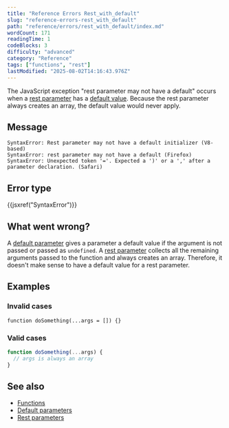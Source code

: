```yaml
---
title: "Reference Errors Rest_with_default"
slug: "reference-errors-rest_with_default"
path: "reference/errors/rest_with_default/index.md"
wordCount: 171
readingTime: 1
codeBlocks: 3
difficulty: "advanced"
category: "Reference"
tags: ["functions", "rest"]
lastModified: "2025-08-02T14:16:43.976Z"
---
```



The JavaScript exception "rest parameter may not have a default" occurs when a [rest parameter](/en-US/docs/Web/JavaScript/Reference/Functions/rest_parameters) has a [default value](/en-US/docs/Web/JavaScript/Reference/Functions/Default_parameters). Because the rest parameter always creates an array, the default value would never apply.

## Message

```plain
SyntaxError: Rest parameter may not have a default initializer (V8-based)
SyntaxError: rest parameter may not have a default (Firefox)
SyntaxError: Unexpected token '='. Expected a ')' or a ',' after a parameter declaration. (Safari)
```

## Error type

{{jsxref("SyntaxError")}}

## What went wrong?

A [default parameter](/en-US/docs/Web/JavaScript/Reference/Functions/Default_parameters) gives a parameter a default value if the argument is not passed or passed as `undefined`. A [rest parameter](/en-US/docs/Web/JavaScript/Reference/Functions/rest_parameters) collects all the remaining arguments passed to the function and always creates an array. Therefore, it doesn't make sense to have a default value for a rest parameter.

## Examples

### Invalid cases

```js-nolint example-bad
function doSomething(...args = []) {}
```

### Valid cases

```js example-good
function doSomething(...args) {
  // args is always an array
}
```

## See also

- [Functions](/en-US/docs/Web/JavaScript/Reference/Functions)
- [Default parameters](/en-US/docs/Web/JavaScript/Reference/Functions/Default_parameters)
- [Rest parameters](/en-US/docs/Web/JavaScript/Reference/Functions/rest_parameters)
